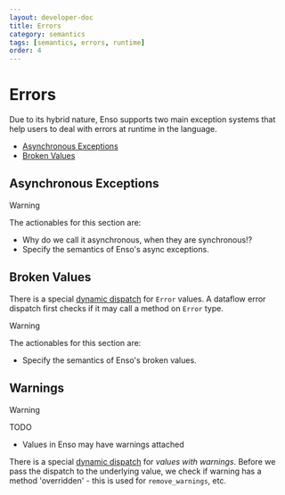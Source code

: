 ```yaml
---
layout: developer-doc
title: Errors
category: semantics
tags: [semantics, errors, runtime]
order: 4
---
```


# Errors

Due to its hybrid nature, Enso supports two main exception systems that help
users to deal with errors at runtime in the language.

<!-- MarkdownTOC levels="2,3" autolink="true" -->

- [Asynchronous Exceptions](#asynchronous-exceptions)
- [Broken Values](#broken-values)

<!-- /MarkdownTOC -->

## Asynchronous Exceptions

> [!WARNING]
> The actionables for this section are:
>
> - Why do we call it asynchronous, when they are synchronous!?
> - Specify the semantics of Enso's async exceptions.

## Broken Values

There is a special [dynamic dispatch](../types/dynamic-dispatch.md) for `Error`
values. A dataflow error dispatch first checks if it may call a method on
`Error` type.

> [!WARNING]
> The actionables for this section are:
>
> - Specify the semantics of Enso's broken values.

## Warnings

> [!WARNING]
> TODO
>
> - Values in Enso may have warnings attached

There is a special [dynamic dispatch](../types/dynamic-dispatch.md) for _values
with warnings_. Before we pass the dispatch to the underlying value,
we check if warning has a method 'overridden' - this is used for `remove_warnings`,
etc.
